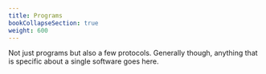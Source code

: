 ```yaml
---
title: Programs
bookCollapseSection: true
weight: 600
---
```


Not just programs but also a few protocols. Generally though, anything that is 
specific about a single software goes here.
